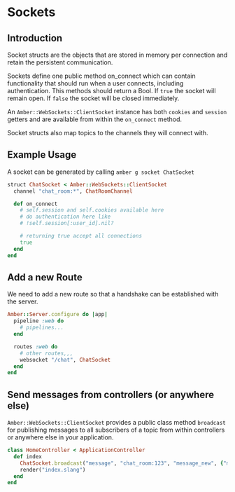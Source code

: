 # Sockets

## Introduction

Socket structs are the objects that are stored in memory per connection and retain the persistent communication.

Sockets define one public method on\_connect which can contain functionality that should run when a user connects, including authentication. This methods should return a Bool. If `true` the socket will remain open. If `false` the socket will be closed immediately.

An `Amber::WebSockets::ClientSocket` instance has both `cookies` and `session` getters and are available from within the `on_connect` method.

Socket structs also map topics to the channels they will connect with.

## Example Usage

A socket can be generated by calling `amber g socket ChatSocket`

```ruby
struct ChatSocket < Amber::WebSockets::ClientSocket
  channel "chat_room:*", ChatRoomChannel

  def on_connect
    # self.session and self.cookies available here
    # do authentication here like
    # !self.session[:user_id].nil?

    # returning true accept all connections
    true
  end
end
```

## Add a new Route

We need to add a new route so that a handshake can be established with the server.

```ruby
Amber::Server.configure do |app|
  pipeline :web do
    # pipelines...
  end

  routes :web do
    # other routes,,,
    websocket "/chat", ChatSocket
  end
end
```

## Send messages from controllers \(or anywhere else\)

`Amber::WebSockets::ClientSocket` provides a public class method `broadcast` for publishing messages to all subscribers of a topic from within controllers or anywhere else in your application.

```ruby
class HomeController < ApplicationController
  def index
    ChatSocket.broadcast("message", "chat_room:123", "message_new", {"message" => "A new visitor!"})
    render("index.slang")
  end
end
```

